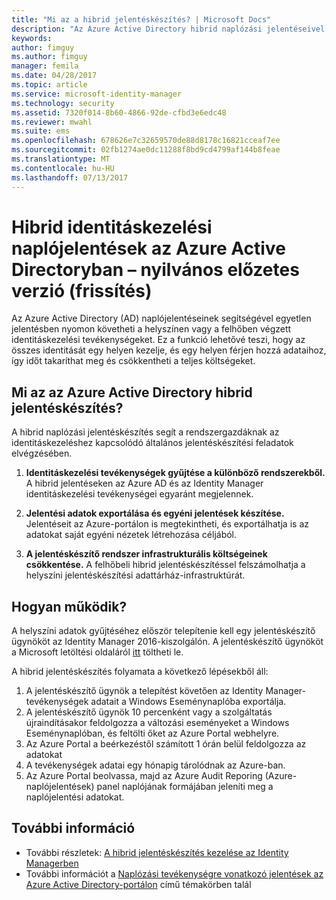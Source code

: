 ```yaml
---
title: "Mi az a hibrid jelentéskészítés? | Microsoft Docs"
description: "Az Azure Active Directory hibrid naplózási jelentéseivel a felhőbeli és a helyszíni naplózott eseményeket egyaránt áttekintheti."
keywords: 
author: fimguy
ms.author: fimguy
manager: femila
ms.date: 04/28/2017
ms.topic: article
ms.service: microsoft-identity-manager
ms.technology: security
ms.assetid: 7320f014-8b60-4866-92de-cfbd3e6edc48
ms.reviewer: mwahl
ms.suite: ems
ms.openlocfilehash: 678626e7c32659570de88d8178c16821cceaf7ee
ms.sourcegitcommit: 02fb1274ae0dc11288f8bd9cd4799af144b8feae
ms.translationtype: MT
ms.contentlocale: hu-HU
ms.lasthandoff: 07/13/2017
---
```

# Hibrid identitáskezelési naplójelentések az Azure Active Directoryban – nyilvános előzetes verzió (frissítés)
<a id="hybrid-identity-management-audit-reports-in-azure-active-directory---public-previewrefresh" class="xliff"></a>
Az Azure Active Directory (AD) naplójelentéseinek segítségével egyetlen jelentésben nyomon követheti a helyszínen vagy a felhőben végzett identitáskezelési tevékenységeket. Ez a funkció lehetővé teszi, hogy az összes identitását egy helyen kezelje, és egy helyen férjen hozzá adataihoz, így időt takaríthat meg és csökkentheti a teljes költségeket.

## Mi az az Azure Active Directory hibrid jelentéskészítés?
<a id="what-is-azure-active-directory-hybrid-reporting" class="xliff"></a>
A hibrid naplózási jelentéskészítés segít a rendszergazdáknak az identitáskezeléshez kapcsolódó általános jelentéskészítési feladatok elvégzésében.

1. **Identitáskezelési tevékenységek gyűjtése a különböző rendszerekből.** A hibrid jelentéseken az Azure AD és az Identity Manager identitáskezelési tevékenységei egyaránt megjelennek.

2. **Jelentési adatok exportálása és egyéni jelentések készítése.** Jelentéseit az Azure-portálon is megtekintheti, és exportálhatja is az adatokat saját egyéni nézetek létrehozása céljából.

3. **A jelentéskészítő rendszer infrastrukturális költségeinek csökkentése.** A felhőbeli hibrid jelentéskészítéssel felszámolhatja a helyszíni jelentéskészítési adattárház-infrastruktúrát.

## Hogyan működik?
<a id="how-does-it-work" class="xliff"></a>

A helyszíni adatok gyűjtéséhez először telepítenie kell egy jelentéskészítő ügynököt az Identity Manager 2016-kiszolgálón. A jelentéskészítő ügynököt a Microsoft letöltési oldaláról [itt](https://www.microsoft.com/en-us/download/details.aspx?id=55112) töltheti le.

A hibrid jelentéskészítés folyamata a következő lépésekből áll:
1. A jelentéskészítő ügynök a telepítést követően az Identity Manager-tevékenységek adatait a Windows Eseménynaplóba exportálja.
2. A jelentéskészítő ügynök 10 percenként vagy a szolgáltatás újraindításakor feldolgozza a változási eseményeket a Windows Eseménynaplóban, és feltölti őket az Azure Portal webhelyre.
3. Az Azure Portal a beérkezéstől számított 1 órán belül feldolgozza az adatokat
4. A tevékenységek adatai egy hónapig tárolódnak az Azure-ban.
5. Az Azure Portal beolvassa, majd az Azure Audit Reporing (Azure-naplójelentések) panel naplójának formájában jeleníti meg a naplójelentési adatokat.

## További információ
<a id="see-also" class="xliff"></a>
- További részletek: [A hibrid jelentéskészítés kezelése az Identity Managerben](working-with-identity-manager-hybrid-reporting.md)
- További információt a [Naplózási tevékenységre vonatkozó jelentések az Azure Active Directory-portálon](https://docs.microsoft.com/en-us/azure/active-directory/active-directory-reporting-activity-audit-logs) című témakörben talál